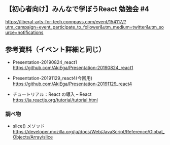 ## 【初心者向け】みんなで学ぼうReact 勉強会 #4  
  https://liberal-arts-for-tech.connpass.com/event/154117/?utm_campaign=event_participate_to_follower&utm_medium=twitter&utm_source=notifications

## 参考資料（イベント詳細と同じ）
- Presentation-20190824_react1  
  https://github.com/AkiEga/Presentation-20190824_react1
  
- Presentation-20191129_react4(今回用)  
  https://github.com/AkiEga/Presentation-20191129_react4
  
- チュートリアル：React の導入 – React  
  https://ja.reactjs.org/tutorial/tutorial.html

### 調べ物
- slice() メソッド  
  https://developer.mozilla.org/ja/docs/Web/JavaScript/Reference/Global_Objects/Array/slice  
  
